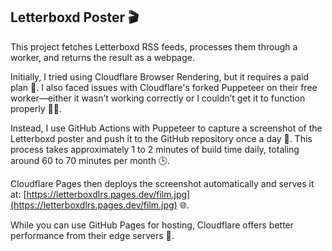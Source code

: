 ## Letterboxd Poster 🎬

This project fetches Letterboxd RSS feeds, processes them through a worker, and returns the result as a webpage.

Initially, I tried using Cloudflare Browser Rendering, but it requires a paid plan 💸. I also faced issues with Cloudflare's forked Puppeteer on their free worker—either it wasn’t working correctly or I couldn’t get it to function properly 🤷‍♂️.

Instead, I use GitHub Actions with Puppeteer to capture a screenshot of the Letterboxd poster and push it to the GitHub repository once a day 📸. This process takes approximately 1 to 2 minutes of build time daily, totaling around 60 to 70 minutes per month 🕒.

Cloudflare Pages then deploys the screenshot automatically and serves it at: [https://letterboxdlrs.pages.dev/film.jpg](https://letterboxdlrs.pages.dev/film.jpg) 🌐.

While you can use GitHub Pages for hosting, Cloudflare offers better performance from their edge servers 🚀.
